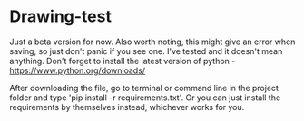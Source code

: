 # Drawing-test
Just a beta version for now.
Also worth noting, this might give an error when saving, so just don't panic if you see one. I've tested and it doesn't mean anything.
Don't forget to install the latest version of python - https://www.python.org/downloads/

After downloading the file, go to terminal or command line in the project folder and type 'pip install -r requirements.txt'. Or you can just install the requirements by themselves instead, whichever works for you.
